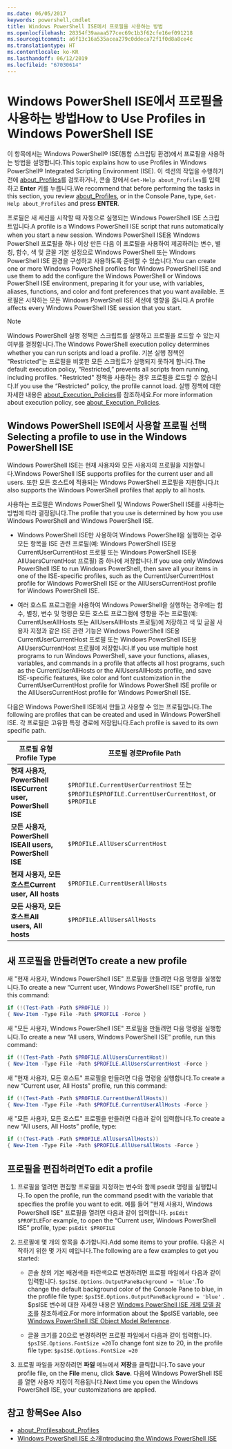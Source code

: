 ```yaml
---
ms.date: 06/05/2017
keywords: powershell,cmdlet
title: Windows PowerShell ISE에서 프로필을 사용하는 방법
ms.openlocfilehash: 28354f39aaaa577cec69c1b3f62cfe16ef091218
ms.sourcegitcommit: a6f13c16a535acea279c0ddeca72f1f0d8a8ce4c
ms.translationtype: HT
ms.contentlocale: ko-KR
ms.lasthandoff: 06/12/2019
ms.locfileid: "67030614"
---
```

# <a name="how-to-use-profiles-in-windows-powershell-ise"></a><span data-ttu-id="01650-103">Windows PowerShell ISE에서 프로필을 사용하는 방법</span><span class="sxs-lookup"><span data-stu-id="01650-103">How to Use Profiles in Windows PowerShell ISE</span></span>

<span data-ttu-id="01650-104">이 항목에서는 Windows PowerShell® ISE(통합 스크립팅 환경)에서 프로필을 사용하는 방법을 설명합니다.</span><span class="sxs-lookup"><span data-stu-id="01650-104">This topic explains how to use Profiles in Windows PowerShell® Integrated Scripting Environment (ISE).</span></span> <span data-ttu-id="01650-105">이 섹션의 작업을 수행하기 전에 [about_Profiles](/powershell/module/microsoft.powershell.core/about/about_profiles)를 검토하거나, 콘솔 창에서 `Get-Help about_Profiles`를 입력하고 **Enter** 키를 누릅니다.</span><span class="sxs-lookup"><span data-stu-id="01650-105">We recommend that before performing the tasks in this section, you review [about_Profiles](/powershell/module/microsoft.powershell.core/about/about_profiles), or in the Console Pane, type, `Get-Help about_Profiles` and press **ENTER**.</span></span>

<span data-ttu-id="01650-106">프로필은 새 세션을 시작할 때 자동으로 실행되는 Windows PowerShell ISE 스크립트입니다.</span><span class="sxs-lookup"><span data-stu-id="01650-106">A profile is a Windows PowerShell ISE script that runs automatically when you start a new session.</span></span>  <span data-ttu-id="01650-107">Windows PowerShell ISE용 Windows PowerShell 프로필을 하나 이상 만든 다음 이 프로필을 사용하여 제공하려는 변수, 별칭, 함수, 색 및 글꼴 기본 설정으로 Windows PowerShell 또는 Windows PowerShell ISE 환경을 구성하고 사용하도록 준비할 수 있습니다.</span><span class="sxs-lookup"><span data-stu-id="01650-107">You can create one or more Windows PowerShell profiles for Windows PowerShell ISE and use them to add the configure the Windows PowerShell or Windows PowerShell ISE environment, preparing it for your use, with variables, aliases, functions, and color and font preferences that you want available.</span></span> <span data-ttu-id="01650-108">프로필은 시작하는 모든 Windows PowerShell ISE 세션에 영향을 줍니다.</span><span class="sxs-lookup"><span data-stu-id="01650-108">A profile affects every Windows PowerShell ISE session that you start.</span></span>

> [!NOTE]
> <span data-ttu-id="01650-109">Windows PowerShell 실행 정책은 스크립트를 실행하고 프로필을 로드할 수 있는지 여부를 결정합니다.</span><span class="sxs-lookup"><span data-stu-id="01650-109">The Windows PowerShell execution policy determines whether you can run scripts and load a profile.</span></span> <span data-ttu-id="01650-110">기본 실행 정책인 "Restricted"는 프로필을 비롯한 모든 스크립트가 실행되지 못하게 합니다.</span><span class="sxs-lookup"><span data-stu-id="01650-110">The default execution policy, “Restricted,” prevents all scripts from running, including profiles.</span></span> <span data-ttu-id="01650-111">"Restricted" 정책을 사용하는 경우 프로필을 로드할 수 없습니다.</span><span class="sxs-lookup"><span data-stu-id="01650-111">If you use the “Restricted” policy, the profile cannot load.</span></span> <span data-ttu-id="01650-112">실행 정책에 대한 자세한 내용은 [about_Execution_Policies](/powershell/module/microsoft.powershell.core/about/about_execution_policies)를 참조하세요.</span><span class="sxs-lookup"><span data-stu-id="01650-112">For more information about execution policy, see [about_Execution_Policies](/powershell/module/microsoft.powershell.core/about/about_execution_policies).</span></span>

## <a name="selecting-a-profile-to-use-in-the-windows-powershell-ise"></a><span data-ttu-id="01650-113">Windows PowerShell ISE에서 사용할 프로필 선택</span><span class="sxs-lookup"><span data-stu-id="01650-113">Selecting a profile to use in the Windows PowerShell ISE</span></span>

<span data-ttu-id="01650-114">Windows PowerShell ISE는 현재 사용자와 모든 사용자의 프로필을 지원합니다.</span><span class="sxs-lookup"><span data-stu-id="01650-114">Windows PowerShell ISE supports profiles for the current user and all users.</span></span> <span data-ttu-id="01650-115">또한 모든 호스트에 적용되는 Windows PowerShell 프로필을 지원합니다.</span><span class="sxs-lookup"><span data-stu-id="01650-115">It also supports the Windows PowerShell profiles that apply to all hosts.</span></span>

<span data-ttu-id="01650-116">사용하는 프로필은 Windows PowerShell 및 Windows PowerShell ISE를 사용하는 방법에 따라 결정됩니다.</span><span class="sxs-lookup"><span data-stu-id="01650-116">The profile that you use is determined by how you use Windows PowerShell and Windows PowerShell ISE.</span></span>

- <span data-ttu-id="01650-117">Windows PowerShell ISE만 사용하여 Windows PowerShell을 실행하는 경우 모든 항목을 ISE 관련 프로필(예: Windows PowerShell ISE용 CurrentUserCurrentHost 프로필 또는 Windows PowerShell ISE용 AllUsersCurrentHost 프로필) 중 하나에 저장합니다.</span><span class="sxs-lookup"><span data-stu-id="01650-117">If you use only Windows PowerShell ISE to run Windows PowerShell, then save all your items in one of the ISE-specific profiles, such as the CurrentUserCurrentHost profile for Windows PowerShell ISE or the AllUsersCurrentHost profile for Windows PowerShell ISE.</span></span>

- <span data-ttu-id="01650-118">여러 호스트 프로그램을 사용하여 Windows PowerShell을 실행하는 경우에는 함수, 별칭, 변수 및 명령은 모든 호스트 프로그램에 영향을 주는 프로필(예: CurrentUserAllHosts 또는 AllUsersAllHosts 프로필)에 저장하고 색 및 글꼴 사용자 지정과 같은 ISE 관련 기능은 Windows PowerShell ISE용 CurrentUserCurrentHost 프로필 또는 Windows PowerShell ISE용 AllUsersCurrentHost 프로필에 저장합니다.</span><span class="sxs-lookup"><span data-stu-id="01650-118">If you use multiple host programs to run Windows PowerShell, save your functions, aliases, variables, and commands in a profile that affects all host programs, such as the CurrentUserAllHosts or the AllUsersAllHosts profile, and save ISE-specific features, like color and font customization in the CurrentUserCurrentHost profile for Windows PowerShell ISE profile or the AllUsersCurrentHost profile for Windows PowerShell ISE.</span></span>

<span data-ttu-id="01650-119">다음은 Windows PowerShell ISE에서 만들고 사용할 수 있는 프로필입니다.</span><span class="sxs-lookup"><span data-stu-id="01650-119">The following are profiles that can be created and used in Windows PowerShell ISE.</span></span> <span data-ttu-id="01650-120">각 프로필은 고유한 특정 경로에 저장됩니다.</span><span class="sxs-lookup"><span data-stu-id="01650-120">Each profile is saved to its own specific path.</span></span>

| <span data-ttu-id="01650-121">프로필 유형</span><span class="sxs-lookup"><span data-stu-id="01650-121">Profile Type</span></span> | <span data-ttu-id="01650-122">프로필 경로</span><span class="sxs-lookup"><span data-stu-id="01650-122">Profile Path</span></span> |
| --- | --- |
| <span data-ttu-id="01650-123">**현재 사용자, PowerShell ISE**</span><span class="sxs-lookup"><span data-stu-id="01650-123">**Current user, PowerShell ISE**</span></span>| <span data-ttu-id="01650-124">`$PROFILE.CurrentUserCurrentHost` 또는 `$PROFILE`</span><span class="sxs-lookup"><span data-stu-id="01650-124">`$PROFILE.CurrentUserCurrentHost`, or `$PROFILE`</span></span> |
| <span data-ttu-id="01650-125">**모든 사용자, PowerShell ISE**</span><span class="sxs-lookup"><span data-stu-id="01650-125">**All users, PowerShell ISE**</span></span>| `$PROFILE.AllUsersCurrentHost` |
| <span data-ttu-id="01650-126">**현재 사용자, 모든 호스트**</span><span class="sxs-lookup"><span data-stu-id="01650-126">**Current user, All hosts**</span></span>| `$PROFILE.CurrentUserAllHosts` |
| <span data-ttu-id="01650-127">**모든 사용자, 모든 호스트**</span><span class="sxs-lookup"><span data-stu-id="01650-127">**All users, All hosts**</span></span> | `$PROFILE.AllUsersAllHosts` |

## <a name="to-create-a-new-profile"></a><span data-ttu-id="01650-128">새 프로필을 만들려면</span><span class="sxs-lookup"><span data-stu-id="01650-128">To create a new profile</span></span>

<span data-ttu-id="01650-129">새 "현재 사용자, Windows PowerShell ISE" 프로필을 만들려면 다음 명령을 실행합니다.</span><span class="sxs-lookup"><span data-stu-id="01650-129">To create a new “Current user, Windows PowerShell ISE” profile, run this command:</span></span>

```powershell
if (!(Test-Path -Path $PROFILE ))
{ New-Item -Type File -Path $PROFILE -Force }
```

<span data-ttu-id="01650-130">새 "모든 사용자, Windows PowerShell ISE" 프로필을 만들려면 다음 명령을 실행합니다.</span><span class="sxs-lookup"><span data-stu-id="01650-130">To create a new “All users, Windows PowerShell ISE” profile, run this command:</span></span>

```powershell
if (!(Test-Path -Path $PROFILE.AllUsersCurrentHost))
{ New-Item -Type File -Path $PROFILE.AllUsersCurrentHost -Force }
```

<span data-ttu-id="01650-131">새 "현재 사용자, 모든 호스트" 프로필을 만들려면 다음 명령을 실행합니다.</span><span class="sxs-lookup"><span data-stu-id="01650-131">To create a new “Current user, All Hosts” profile, run this command:</span></span>

```powershell
if (!(Test-Path -Path $PROFILE.CurrentUserAllHosts))
{ New-Item -Type File -Path $PROFILE.CurrentUserAllHosts -Force }
```

<span data-ttu-id="01650-132">새 "모든 사용자, 모든 호스트" 프로필을 만들려면 다음과 같이 입력합니다.</span><span class="sxs-lookup"><span data-stu-id="01650-132">To create a new “All users, All Hosts” profile, type:</span></span>

```powershell
if (!(Test-Path -Path $PROFILE.AllUsersAllHosts))
{ New-Item -Type File -Path $PROFILE.AllUsersAllHosts -Force }
```

## <a name="to-edit-a-profile"></a><span data-ttu-id="01650-133">프로필을 편집하려면</span><span class="sxs-lookup"><span data-stu-id="01650-133">To edit a profile</span></span>

1. <span data-ttu-id="01650-134">프로필을 열려면 편집할 프로필을 지정하는 변수와 함께 psedit 명령을 실행합니다.</span><span class="sxs-lookup"><span data-stu-id="01650-134">To open the profile, run the command psedit with the variable that specifies the profile you want to edit.</span></span> <span data-ttu-id="01650-135">예를 들어 "현재 사용자, Windows PowerShell ISE" 프로필을 열려면 다음과 같이 입력합니다. `psEdit $PROFILE`</span><span class="sxs-lookup"><span data-stu-id="01650-135">For example, to open the “Current user, Windows PowerShell ISE” profile, type: `psEdit $PROFILE`</span></span>

2. <span data-ttu-id="01650-136">프로필에 몇 개의 항목을 추가합니다.</span><span class="sxs-lookup"><span data-stu-id="01650-136">Add some items to your profile.</span></span> <span data-ttu-id="01650-137">다음은 시작하기 위한 몇 가지 예입니다.</span><span class="sxs-lookup"><span data-stu-id="01650-137">The following are a few examples to get you started:</span></span>

   - <span data-ttu-id="01650-138">콘솔 창의 기본 배경색을 파란색으로 변경하려면 프로필 파일에서 다음과 같이 입력합니다. `$psISE.Options.OutputPaneBackground = 'blue'`.</span><span class="sxs-lookup"><span data-stu-id="01650-138">To change the default background color of the Console Pane to blue, in the profile file type: `$psISE.Options.OutputPaneBackground = 'blue'` .</span></span> <span data-ttu-id="01650-139">$psISE 변수에 대한 자세한 내용은 [Windows PowerShell ISE 개체 모델 참조](object-model/The-ISE-Object-Model-Hierarchy.md)를 참조하세요.</span><span class="sxs-lookup"><span data-stu-id="01650-139">For more information about the $psISE variable, see [Windows PowerShell ISE Object Model Reference](object-model/The-ISE-Object-Model-Hierarchy.md).</span></span>

   - <span data-ttu-id="01650-140">글꼴 크기를 20으로 변경하려면 프로필 파일에서 다음과 같이 입력합니다. `$psISE.Options.FontSize =20`</span><span class="sxs-lookup"><span data-stu-id="01650-140">To change font size to 20, in the profile file type: `$psISE.Options.FontSize =20`</span></span>

3. <span data-ttu-id="01650-141">프로필 파일을 저장하려면 **파일** 메뉴에서 **저장**을 클릭합니다.</span><span class="sxs-lookup"><span data-stu-id="01650-141">To save your profile file, on the **File** menu, click **Save**.</span></span> <span data-ttu-id="01650-142">다음에 Windows PowerShell ISE를 열면 사용자 지정이 적용됩니다.</span><span class="sxs-lookup"><span data-stu-id="01650-142">Next time you open the Windows PowerShell ISE, your customizations are applied.</span></span>

## <a name="see-also"></a><span data-ttu-id="01650-143">참고 항목</span><span class="sxs-lookup"><span data-stu-id="01650-143">See Also</span></span>

- [<span data-ttu-id="01650-144">about_Profiles</span><span class="sxs-lookup"><span data-stu-id="01650-144">about_Profiles</span></span>](/powershell/module/microsoft.powershell.core/about/about_profiles)
- [<span data-ttu-id="01650-145">Windows PowerShell ISE 소개</span><span class="sxs-lookup"><span data-stu-id="01650-145">Introducing the Windows PowerShell ISE</span></span>](Introducing-the-Windows-PowerShell-ISE.md)
